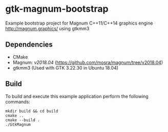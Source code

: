 # gtk-magnum-bootstrap
Example bootstrap project for Magnum C++11/C++14 graphics engine http://magnum.graphics/ using gtkmm3

## Dependencies

* CMake
* Magnum: *v2018.04* (https://github.com/mosra/magnum/tree/v2018.04)
* gtkmm3 (Used with GTK 3.22.30 in Ubuntu 18.04)

## Build

To build and execute this example application perform the following commands:

```
mkdir build && cd build
cmake ..
cmake --build .
./GtkMagnum
```